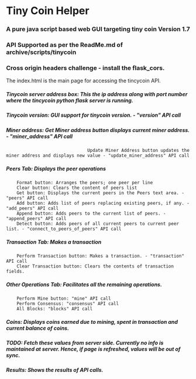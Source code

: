 # Tiny Coin Helper

### A pure java script based web GUI targeting tiny coin Version 1.7

### API Supported as per the ReadMe.md of archive/scripts/tinycoin

### Cross origin headers challenge - install the flask_cors.

The index.html is the main page for accessing the tincycoin API.

##### Tinycoin server address box: This the ip address along with port number where the tincycoin python flask server is running.
#####            Tinycoin version: GUI support for tinycoin version. - "version" API call
#####               Miner address: Get Miner address button displays current miner address. - "miner_address" API call
                                   Update Miner Address button updates the miner address and displays new value - "update_miner_address" API call

##### Peers Tab: Displays the peer operations
		Format button: Arranges the peers; one peer per line
		Clear button: Clears the content of peers list
		Get button: Displays the current peers in the Peers text area. - "peers" API call
		Add button: Adds list of peers replacing existing peers, if any. - "add_peers" API call
		Append button: Adds peers to the current list of peers. - "append_peers" API call
		Detect button: Adds peers of all current peers to current peer list. - "connect_to_peers_of_peers" API call	
		
##### Transaction Tab: Makes a transaction
		Perform Transaction button: Makes a transaction. - "transaction" API call
		Clear Transaction button: Clears the contents of transaction fields.
			
##### Other Operations Tab: Facilitates all the remaining operations.
		Perform Mine button: "mine" API call
		Perform Consensus: "consensus" API call
		All Blocks: "blocks" API call

##### Coins: Displays coins earned due to mining, spent in transaction and current balance of coins.
##### TODO: Fetch these values from server side. Currently no info is maintained at server. Hence, if page is refreshed, values will be out of sync.
		
##### Results: Shows the results of API calls.
